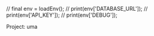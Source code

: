   // final env = loadEnv();
  // print(env['DATABASE_URL']);
  // print(env['API_KEY']);
  // print(env['DEBUG']);

  Project: uma